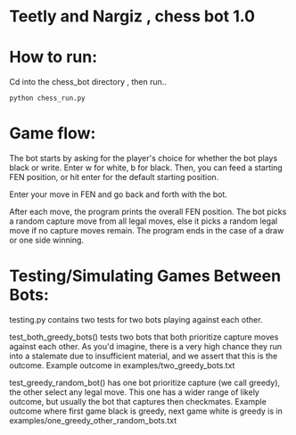 # Teetly and Nargiz , chess bot 1.0

# How to run: 

Cd into the chess_bot directory , then run..
```shell
python chess_run.py
```

# Game flow:

The bot starts by asking for the player's choice for whether the bot plays black or write. Enter w for white, b for black. 
Then, you can feed a starting FEN position, or hit enter for the default starting position. 

Enter your move in FEN and go back and forth with the bot.

After each move, the program prints the overall FEN position. The bot picks a random capture move from all legal moves, else it picks a random legal move if no capture moves remain.
The program ends in the case of a draw or one side winning. 

# Testing/Simulating Games Between Bots:

testing.py contains two tests for two bots playing against each other.

test_both_greedy_bots() tests two bots that both prioritize capture moves against each other. As you'd imagine, there is a very high chance they run into a stalemate due to insufficient material, and we assert that this is the outcome. Example outcome in examples/two_greedy_bots.txt

test_greedy_random_bot() has one bot prioritize capture (we call greedy), the other select any legal move. This one has a wider range of likely outcome, but usually the bot that captures then checkmates. Example outcome where first game black is greedy, next game white is greedy is in examples/one_greedy_other_random_bots.txt

